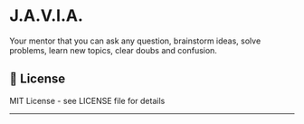 # J.A.V.I.A.

Your mentor that you can ask any question, brainstorm ideas, solve problems, learn new topics, clear doubs and confusion.

## 📄 License

MIT License - see LICENSE file for details

---